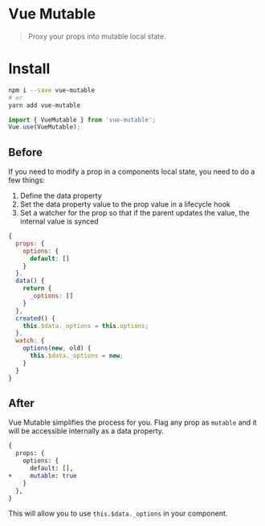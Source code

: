 # Vue Mutable

> Proxy your props into mutable local state.

# Install

```bash
npm i --save vue-mutable
# or
yarn add vue-mutable
```

```js
import { VueMutable } from 'vue-mutable';
Vue.use(VueMutable);
```

## Before

If you need to modify a prop in a components local state, you need to do a few things:

1. Define the data property
2. Set the data property value to the prop value in a lifecycle hook
3. Set a watcher for the prop so that if the parent updates the value, the internal value is synced

```js
{
  props: {
    options: {
      default: []
    }
  },
  data() {
    return {
      _options: []
    }
  },
  created() {
    this.$data._options = this.options;
  },
  watch: {
    options(new, old) {
      this.$data._options = new;
    }
  }
}
```

## After

Vue Mutable simplifies the process for you. Flag any prop as `mutable` and it will be accessible internally as a data property.

```diff
{
  props: {
    options: {
      default: [],
+     mutable: true
    }
  },
}
```

This will allow you to use `this.$data._options` in your component.
